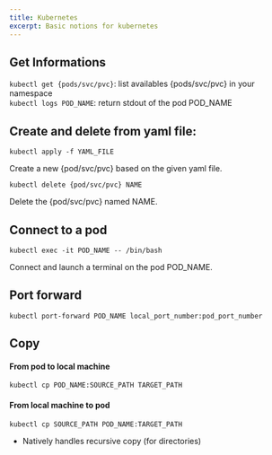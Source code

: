 ```yaml
---
title: Kubernetes
excerpt: Basic notions for kubernetes 
---
```


## Get Informations

`kubectl get {pods/svc/pvc}`: list availables {pods/svc/pvc} in your namespace  
`kubectl logs POD_NAME`: return stdout of the pod POD_NAME  

## Create and delete from yaml file:

`kubectl apply -f YAML_FILE`  

Create a new {pod/svc/pvc} based on the given yaml file.

`kubectl delete {pod/svc/pvc} NAME`  

Delete the {pod/svc/pvc} named NAME.

## Connect to a pod

`kubectl exec -it POD_NAME -- /bin/bash`  

Connect and launch a terminal on the pod POD_NAME.

## Port forward

`kubectl port-forward POD_NAME local_port_number:pod_port_number`  

## Copy

#### From pod to local machine

`kubectl cp POD_NAME:SOURCE_PATH TARGET_PATH`  

#### From local machine to pod

`kubectl cp SOURCE_PATH POD_NAME:TARGET_PATH`  

- Natively handles recursive copy (for directories)
